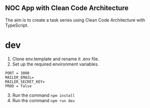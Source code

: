 ## NOC App with Clean Code Architecture

The aim is to create a task series using Clean Code Architecture with TypeScript.

# dev
1. Clone env.template and rename it .env file.
2. Set up the required environment variables.

```
PORT = 3000
MAILER_EMAIL=
MAILER_SECRET_KEY= 
PROD = false
```

3. Run the command ``` npm install ```
4. Run the command ``` npm run dev ```